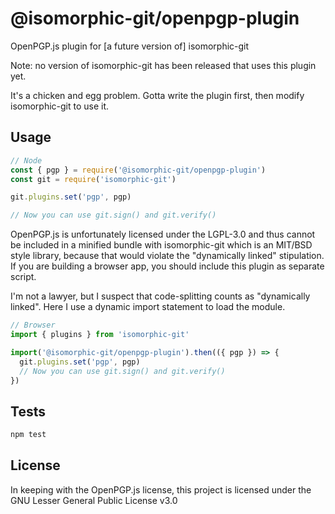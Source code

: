 # @isomorphic-git/openpgp-plugin

OpenPGP.js plugin for [a future version of] isomorphic-git

Note: no version of isomorphic-git has been released that uses this plugin yet.

It's a chicken and egg problem. Gotta write the plugin first, then modify isomorphic-git to use it.

## Usage

```js
// Node
const { pgp } = require('@isomorphic-git/openpgp-plugin')
const git = require('isomorphic-git')

git.plugins.set('pgp', pgp)

// Now you can use git.sign() and git.verify()
```

OpenPGP.js is unfortunately licensed under the LGPL-3.0 and thus cannot be included in a minified bundle with
isomorphic-git which is an MIT/BSD style library, because that would violate the "dynamically linked" stipulation.
If you are building a browser app, you should include this plugin as separate script.

I'm not a lawyer, but I suspect that code-splitting counts as "dynamically linked".
Here I use a dynamic import statement to load the module.

```js
// Browser
import { plugins } from 'isomorphic-git'

import('@isomorphic-git/openpgp-plugin').then(({ pgp }) => {
  git.plugins.set('pgp', pgp)
  // Now you can use git.sign() and git.verify()
})
```

## Tests

```sh
npm test
```

## License

In keeping with the OpenPGP.js license, this project is licensed under the
GNU Lesser General Public License v3.0
